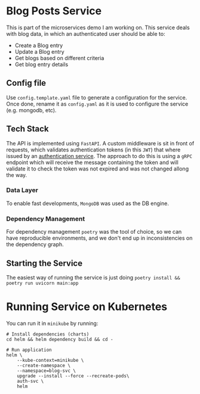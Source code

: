 # Blog Posts Service

This is part of the microservices demo I am working on. This service deals with blog data, in which an authenticated user should be able to:

* Create a Blog entry
* Update a Blog entry
* Get blogs based on different criteria
* Get blog entry details

## Config file

Use `config.template.yaml` file to generate a configuration for the service. Once done, rename it as `config.yaml` as it is used to configure the service (e.g. mongodb, etc).

## Tech Stack

The API is implemented using `FastAPI`. A custom middleware is sit in front of requests, which validates authentication tokens (in this `JWT`) that where issued by an [authentication service](https://github.com/dpalmasan/go-auth-microservice). The approach to do this is using a `gRPC` endpoint which will receive the message containing the token and will validate it to check the token was not expired and was not changed allong the way.

### Data Layer

To enable fast developments, `MongoDB` was used as the DB engine.

### Dependency Management

For dependency management `poetry` was the tool of choice, so we can have reproducible environments, and we don't end up in inconsistencies on the dependency graph.

## Starting the Service

The easiest way of running the service is just doing `poetry install && poetry run uvicorn main:app`

# Running Service on Kubernetes

You can run it in `minikube` by running:

```
# Install dependencies (charts)
cd helm && helm dependency build && cd -

# Run application
helm \                                                            
    --kube-context=minikube \
    --create-namespace \
    --namespace=blog-svc \
    upgrade --install --force --recreate-pods\
    auth-svc \
    helm
```